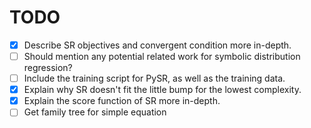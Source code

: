 # TODO

- [x] Describe SR objectives and convergent condition more in-depth.
- [ ] Should mention any potential related work for symbolic distribution regression?
- [ ] Include the training script for PySR, as well as the training data.
- [x] Explain why SR doesn't fit the little bump for the lowest complexity.
- [x] Explain the score function of SR more in-depth.
- [ ] Get family tree for simple equation